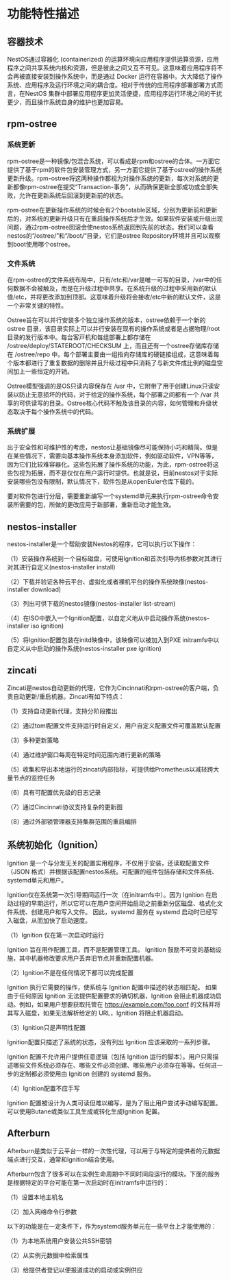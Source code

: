 # 功能特性描述

## 容器技术

NestOS通过容器化 (containerized) 的运算环境向应用程序提供运算资源，应用程序之间共享系统内核和资源，但是彼此之间又互不可见。这意味着应用程序将不会再被直接安装到操作系统中，而是通过 Docker 运行在容器中。大大降低了操作系统、应用程序及运行环境之间的耦合度。相对于传统的应用程序部署部署方式而言，在NestOS 集群中部署应用程序更加灵活便捷，应用程序运行环境之间的干扰更少，而且操作系统自身的维护也更加容易。

## rpm-ostree

### 系统更新

rpm-ostree是一种镜像/包混合系统，可以看成是rpm和ostree的合体。一方面它提供了基于rpm的软件包安装管理方式，另一方面它提供了基于ostree的操作系统更新升级。rpm-ostree将这两种操作都视为对操作系统的更新，每次对系统的更新都像rpm-ostree在提交“Transaction-事务”，从而确保更新全部成功或全部失败，允许在更新系统后回滚到更新前的状态。

rpm-ostree在更新操作系统的时候会有2个bootable区域，分别为更新前和更新后的，对系统的更新升级只有在重启操作系统后才生效。如果软件安装或升级出现问题，通过rpm-ostree回滚会使nestos系统返回到先前的状态。我们可以查看nestos的“/ostree/”和“/boot/”目录，它们是ostree Repository环境并且可以观察到boot使用哪个ostree。

### 文件系统

在rpm-ostree的文件系统布局中，只有/etc和/var是唯一可写的目录，/var中的任何数据不会被触及，而是在升级过程中共享。在系统升级的过程中采用新的默认值/etc，并将更改添加到顶部。这意味着升级将会接收/etc中新的默认文件，这是一个非常关键的特性。

Ostree旨在可以并⾏安装多个独⽴操作系统的版本，ostree依赖于⼀个新的ostree ⽬录，该目录实际上可以并⾏安装在现有的操作系统或者是占据物理/root目录的发⾏版本中。每台客⼾机和每组部署上都存储在 /ostree/deploy/STATEROOT/CHECKSUM 上，而且还有⼀个ostree存储库存储在 /ostree/repo 中。每个部署主要由⼀组指向存储库的硬链接组成，这意味着每个版本都进⾏了重复数据的删除并且升级过程中只消耗了与新⽂件成⽐例的磁盘空间加上⼀些恒定的开销。

Ostree模型强调的是OS只读内容保存在 /usr 中，它附带了⽤于创建Linux只读安装以防⽌⽆意损坏的代码，对于给定的操作系统，每个部署之间都有⼀个 /var 共享的可供读写的⽬录。Ostree核⼼代码不触及该⽬录的内容，如何管理和升级状态取决于每个操作系统中的代码。

### 系统扩展

出于安全性和可维护性的考虑，nestos让基础镜像尽可能保持小巧和精简。但是在某些情况下，需要向基本操作系统本⾝添加软件，例如驱动软件，VPN等等，因为它们⽐较难容器化。这些包拓展了操作系统的功能，为此，rpm-ostree将这些包视为拓展，而不是仅仅在用户运⾏时提供。也就是说，目前nestos对于实际安装哪些包没有限制，默认情况下，软件包是从openEuler仓库下载的。

要对软件包进⾏分层，需要重新编写⼀个systemd单元来执⾏rpm-ostree命令安装所需要的包，所做的更改应⽤于新部署，重新启动才能⽣效。

## nestos-installer

nestos-installer是⼀个帮助安装Nestos的程序，它可以执⾏以下操作：

（1）安装操作系统到⼀个⽬标磁盘，可使⽤Ignition和⾸次引导内核参数对其进⾏对其进⾏⾃定义(nestos-installer install)

（2）下载并验证各种云平台、虚拟化或者裸机平台的操作系统映像(nestos-installer download)

（3）列出可供下载的nestos镜像(nestos-installer list-stream)

（4）在ISO中嵌⼊⼀个Ignition配置，以⾃定义地从中启动操作系统(nestos-installer iso ignition)

（5）将Ignition配置包装在initd映像中，该映像可以被加⼊到PXE initramfs中以⾃定义从中启动的操作系统(nestos-installer pxe ignition)

## zincati

Zincati是nestos⾃动更新的代理，它作为Cincinnati和rpm-ostree的客户端，负责⾃动更新/重启机器。Zincati有如下特点：

（1）⽀持⾃动更新代理，⽀持分阶段推出

（2）通过toml配置文件支持运行时自定义，用户自定义配置文件可覆盖默认配置

（3）多种更新策略

（4）通过维护窗口每周在特定时间范围内进行更新的策略

（5）收集和导出本地运行的zincati内部指标，可提供给Prometheus以减轻跨大量节点的监控任务

（6）具有可配置优先级的⽇志记录

（7）通过Cincinnati协议⽀持复杂的更新图

（8）通过外部锁管理器⽀持集群范围的重启编排

## 系统初始化（Ignition）

Ignition 是一个与分发无关的配置实用程序，不仅用于安装，还读取配置文件（JSON 格式）并根据该配置nestos系统。可配置的组件包括存储和文件系统、systemd单元和用户。

Ignition仅在系统第一次引导期间运行一次（在initramfs中）。因为 Ignition 在启动过程的早期运行，所以它可以在用户空间开始启动之前重新分区磁盘、格式化文件系统、创建用户和写入文件。 因此，systemd 服务在 systemd 启动时已经写入磁盘，从而加快了启动速度。

（1）Ignition 仅在第一次启动时运行

Ignition 旨在用作配置工具，而不是配置管理工具。 Ignition 鼓励不可变的基础设施，其中机器修改要求用户丢弃旧节点并重新配置机器。

（2）Ignition不是在任何情况下都可以完成配置

Ignition 执行它需要的操作，使系统与 Ignition 配置中描述的状态相匹配。 如果由于任何原因 Ignition 无法提供配置要求的确切机器，Ignition 会阻止机器成功启动。例如，如果用户想要获取托管在 https://example.com/foo.conf 的文档并将其写入磁盘，如果无法解析给定的 URL，Ignition 将阻止机器启动。 

（3）Ignition只是声明性配置

Ignition配置只描述了系统的状态，没有列出 Ignition 应该采取的一系列步骤。

Ignition 配置不允许用户提供任意逻辑（包括 Ignition 运行的脚本）。用户只需描述哪些文件系统必须存在、哪些文件必须创建、哪些用户必须存在等等。任何进一步的定制都必须使用由 Ignition 创建的 systemd 服务。 

（4）Ignition配置不应手写

Ignition 配置被设计为人类可读但难以编写，是为了阻止用户尝试手动编写配置。可以使用Butane或类似工具生成或转化生成Ignition 配置。

## Afterburn

Afterburn是类似于云平台⼀样的⼀次性代理，可以⽤于与特定的提供者的元数据端点进⾏交互，通常和Ignition结合使⽤。

Afterburn包含了很多可以在实例⽣命周期中不同时间段运⾏的模块。下⾯的服务是根据特定的平台可能在第⼀次启动时在initramfs中运⾏的：

（1）设置本地主机名

（2）加⼊⽹络命令⾏参数

以下的功能是在⼀定条件下，作为systemd服务单元在⼀些平台上才能使⽤的：

（1）为本地系统用户安装公共SSH密钥

（2）从实例元数据中检索属性

（3）给提供者登记以便报道成功的启动或实例供应
